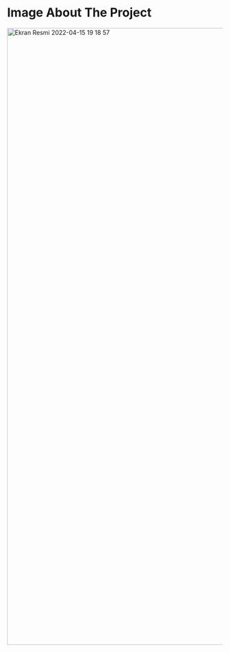 # Image About The Project

<img width="1438" alt="Ekran Resmi 2022-04-15 19 18 57" src="https://user-images.githubusercontent.com/68536015/163595342-75efb164-2c35-4633-94f8-2a9011923a6a.png">
